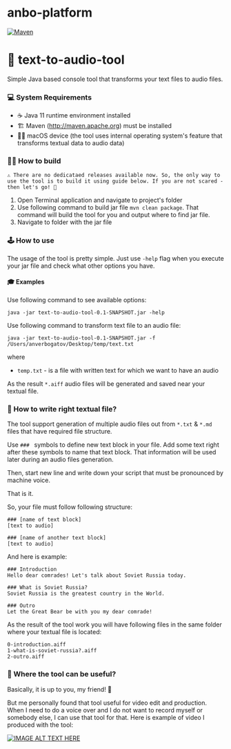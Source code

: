 # anbo-platform

[![Maven](https://github.com/anverbogatov/text-to-audio-tool/workflows/Java%20CI%20with%20Maven/badge.svg)](https://github.com/anverbogatov/text-to-audio-tool/workflows/Java%20CI%20with%20Maven/badge.svg)

# 🚀 text-to-audio-tool
Simple Java based console tool that transforms your text files to audio files.

### 💻 System Requirements
* ☕️ Java 11 runtime environment installed
* 🏗 Maven (http://maven.apache.org) must be installed
* 👨‍💻 macOS device (the tool uses internal operating system's feature that transforms textual data to audio data)

### 👷‍♂️ How to build

`
⚠️ There are no dedicataed releases available now. So, the only way to use the tool is to build it using guide below.
If you are not scared - then let's go! 🤘
`
1) Open Terminal application and navigate to project's folder
2) Use following command to build jar file `mvn clean package`. That command will build the tool for you and output where to find jar file.
3) Navigate to folder with the jar file

### 🕹 How to use
The usage of the tool is pretty simple. Just use `-help` flag when you execute your jar file and check what other options you have. 

#### 🎓 Examples
Use following command to see available options:
```
java -jar text-to-audio-tool-0.1-SNAPSHOT.jar -help
```

Use following command to transform text file to an audio file:
```
java -jar text-to-audio-tool-0.1-SNAPSHOT.jar -f /Users/anverbogatov/Desktop/temp/text.txt
```
where
* `temp.txt` - is a file with written text for which we want to have an audio

As the result `*.aiff` audio files will be generated and saved near your textual file.

### 🚧 How to write right textual file?
The tool support generation of multiple audio files out from `*.txt` & `*.md` files that have required file structure.

Use `### ` symbols to define new text block in your file. Add some text right after these symbols to name that text block. 
That information will be used later during an audio files generation.

Then, start new line and write down your script that must be pronounced by machine voice.

That is it.

So, your file must follow following structure:
```
### [name of text block]
[text to audio]

### [name of another text block]
[text to audio]
```

And here is example:
```
### Introduction
Hello dear comrades! Let's talk about Soviet Russia today.

### What is Soviet Russia?
Soviet Russia is the greatest country in the World.

### Outro
Let the Great Bear be with you my dear comrade!
```

As the result of the tool work you will have following files in the same folder where your textual file is located:
```
0-introduction.aiff
1-what-is-soviet-russia?.aiff
2-outro.aiff
```

### 📘 Where the tool can be useful?
Basically, it is up to you, my friend! 🤝

But me personally found that tool useful for video edit and production. When I need to do a voice over and I do not want to record myself or somebody else, I can use that tool for that.
Here is example of video I produced with the tool:

[![IMAGE ALT TEXT HERE](https://img.youtube.com/vi/P8rkvDco8ac/0.jpg)](https://www.youtube.com/watch?v=P8rkvDco8ac)
